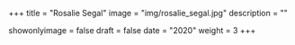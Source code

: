 +++
title = "Rosalie Segal"
image = "img/rosalie_segal.jpg"
description = ""

showonlyimage = false
draft = false
date = "2020"
weight = 3
+++
